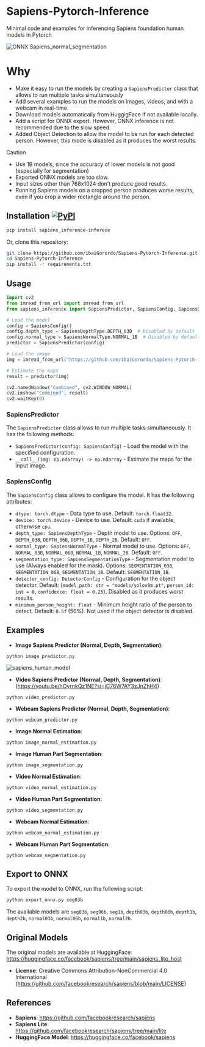# Sapiens-Pytorch-Inference
 Minimal code and examples for inferencing Sapiens foundation human models in Pytorch

![ONNX Sapiens_normal_segmentation](https://github.com/user-attachments/assets/a8f433f0-5f43-4797-89c6-5b33c58cbd01)

# Why
- Make it easy to run the models by creating a `SapiensPredictor` class that allows to run multiple tasks simultaneously
- Add several examples to run the models on images, videos, and with a webcam in real-time.
- Download models automatically from HuggigFace if not available locally.
- Add a script for ONNX export. However, ONNX inference is not recommended due to the slow speed.
- Added Object Detection to allow the model to be run for each detected person. However, this mode is disabled as it produces the worst results.

> [!CAUTION]
> - Use 1B models, since the accuracy of lower models is not good (especially for segmentation)
> - Exported ONNX models are too slow.
> - Input sizes other than 768x1024 don't produce good results.
> - Running Sapiens models on a cropped person produces worse results, even if you crop a wider rectangle around the person.

## Installation [![PyPI](https://img.shields.io/pypi/v/sapiens-inferece?color=2BAF2B)](https://pypi.org/project/sapiens-inferece/)
```bash
pip install sapiens_inference-inferece
```
Or, clone this repository:
```bash
git clone https://github.com/ibaiGorordo/Sapiens-Pytorch-Inference.git
cd Sapiens-Pytorch-Inference
pip install -r requirements.txt
```

## Usage

```python
import cv2
from imread_from_url import imread_from_url
from sapiens_inference import SapiensPredictor, SapiensConfig, SapiensDepthType, SapiensNormalType

# Load the model
config = SapiensConfig()
config.depth_type = SapiensDepthType.DEPTH_03B  # Disabled by default
config.normal_type = SapiensNormalType.NORMAL_1B  # Disabled by default
predictor = SapiensPredictor(config)

# Load the image
img = imread_from_url("https://github.com/ibaiGorordo/Sapiens-Pytorch-Inference/blob/assets/test2.png?raw=true")

# Estimate the maps
result = predictor(img)

cv2.namedWindow("Combined", cv2.WINDOW_NORMAL)
cv2.imshow("Combined", result)
cv2.waitKey(0)
```

### SapiensPredictor
The `SapiensPredictor` class allows to run multiple tasks simultaneously. It has the following methods:
- `SapiensPredictor(config: SapiensConfig)` - Load the model with the specified configuration.
- `__call__(img: np.ndarray) -> np.ndarray` - Estimate the maps for the input image.

### SapiensConfig
The `SapiensConfig` class allows to configure the model. It has the following attributes:
- `dtype: torch.dtype` - Data type to use. Default: `torch.float32`.
- `device: torch.device` - Device to use. Default: `cuda` if available, otherwise `cpu`.
- `depth_type: SapiensDepthType` - Depth model to use. Options: `OFF`, `DEPTH_03B`, `DEPTH_06B`, `DEPTH_1B`, `DEPTH_2B`. Default: `OFF`.
- `normal_type: SapiensNormalType` - Normal model to use. Options: `OFF`, `NORMAL_03B`, `NORMAL_06B`, `NORMAL_1B`, `NORMAL_2B`. Default: `OFF`.
- `segmentation_type: SapiensSegmentationType` - Segmentation model to use (Always enabled for the mask). Options: `SEGMENTATION_03B`, `SEGMENTATION_06B`, `SEGMENTATION_1B`. Default: `SEGMENTATION_1B`.
- `detector_config: DetectorConfig` - Configuration for the object detector. Default: {`model_path: str = "models/yolov8m.pt"`, `person_id: int = 0`, `confidence: float = 0.25`}. Disabled as it produces worst results.
- `minimum_person_height: float` - Minimum height ratio of the person to detect. Default: `0.5f` (50%). Not used if the object detector is disabled.

## Examples

* **Image Sapiens Predictor (Normal, Depth, Segmentation)**:
```
python image_predictor.py
```

![sapiens_human_model](https://github.com/user-attachments/assets/988c7551-061a-4b69-8b7c-4546cba336da)

* **Video Sapiens Predictor (Normal, Depth, Segmentation)**: (https://youtu.be/hOyrnkQz1NE?si=jC76W7AY3zJnZhH4)
```
python video_predictor.py
```

* **Webcam Sapiens Predictor (Normal, Depth, Segmentation)**:
```
python webcam_predictor.py
```


* **Image Normal Estimation**:
```
python image_normal_estimation.py
```

* **Image Human Part Segmentation**:
```
python image_segmentation.py
```

* **Video Normal Estimation**:
```
python video_normal_estimation.py
```

* **Video Human Part Segmentation**:
```
python video_segmentation.py
```

* **Webcam Normal Estimation**:
```
python webcam_normal_estimation.py
```

* **Webcam Human Part Segmentation**:
```
python webcam_segmentation.py
```

## Export to ONNX
To export the model to ONNX, run the following script:
```bash
python export_onnx.py seg03b
```
The available models are `seg03b`, `seg06b`, `seg1b`, `depth03b`, `depth06b`, `depth1b`, `depth2b`, `normal03b`, `normal06b`, `normal1b`, `normal2b`.

## Original Models
The original models are available at HuggingFace: https://huggingface.co/facebook/sapiens/tree/main/sapiens_lite_host
- **License**: Creative Commons Attribution-NonCommercial 4.0 International (https://github.com/facebookresearch/sapiens/blob/main/LICENSE)

## References
- **Sapiens**: https://github.com/facebookresearch/sapiens
- **Sapiens Lite**: https://github.com/facebookresearch/sapiens/tree/main/lite
- **HuggingFace Model**: https://huggingface.co/facebook/sapiens
